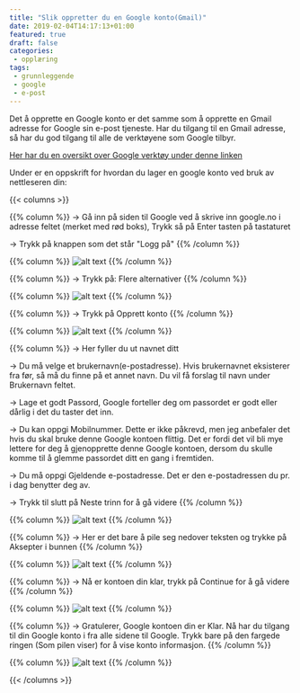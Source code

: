 ```yaml
---
title: "Slik oppretter du en Google konto(Gmail)"
date: 2019-02-04T14:17:13+01:00
featured: true
draft: false
categories:
 - opplæring
tags:
 - grunnleggende
 - google
 - e-post
---
```

Det å opprette en Google konto er det samme som å opprette en Gmail adresse for Google sin e-post tjeneste. Har du tilgang til en Gmail adresse, så har du god tilgang til alle de verktøyene som Google tilbyr. 


[Her har du en oversikt over Google verktøy under denne linken](https://www.google.no/intl/no/about/products "Google værktøy")


Under er en oppskrift for hvordan du lager en google konto ved bruk av nettleseren din:


{{< columns >}}

{{% column %}}
→ Gå inn på siden til Google ved å skrive inn google.no i adresse feltet (merket med rød boks), Trykk så på Enter tasten på tastaturet

→ Trykk på knappen som det står "Logg på"
{{% /column %}}

{{% column %}}
![alt text](/img/google-account1.png "Log på google konto")
{{% /column %}}

{{% column %}}
→ Trykk på: Flere alternativer
{{% /column %}} 

{{% column %}}
![alt text](/img/google-account2.png "Log på google konto")
{{% /column %}}

{{% column %}}
→ Trykk på Opprett konto
{{% /column %}}

{{% column %}}
![alt text](/img/google-account3.png "Log på google konto")
{{% /column %}}

{{% column %}}
→ Her fyller du ut navnet ditt

→ Du må velge et brukernavn(e-postadresse). Hvis brukernavnet eksisterer fra før, så må du finne på et annet navn. Du vil få forslag til navn under Brukernavn feltet.

→ Lage et godt Passord, Google forteller deg om passordet er godt eller dårlig i det du taster det inn.

→ Du kan oppgi Mobilnummer. Dette er ikke påkrevd, men jeg anbefaler det hvis du skal bruke denne Google kontoen flittig. Det er fordi det vil bli mye lettere for deg å gjenopprette denne Google kontoen, dersom du skulle komme til å glemme passordet ditt en gang i fremtiden.

→ Du må oppgi Gjeldende e-postadresse. Det er den e-postadressen du pr. i dag benytter deg av.

→ Trykk til slutt på Neste trinn for å gå videre
{{% /column %}}

{{% column %}}
![alt text](/img/google-account4.png "Log på google konto")
{{% /column %}}

{{% column %}}
→ Her er det bare å pile seg nedover teksten og trykke på Aksepter i bunnen
{{% /column %}}

{{% column %}}
![alt text](/img/google-account5.png "Log på google konto")
{{% /column %}}


{{% column %}}
→ Nå er kontoen din klar, trykk på Continue for å gå videre
{{% /column %}}

{{% column %}}
![alt text](/img/google-account6.png "Log på google konto")
{{% /column %}}

{{% column %}}
→ Gratulerer, Google kontoen din er Klar. Nå har du tilgang til din Google konto i fra alle sidene til Google. Trykk bare på den fargede ringen (Som pilen viser) for å vise konto informasjon.
{{% /column %}}

{{% column %}}
![alt text](/img/google-account7.png "Log på google konto")
{{% /column %}}

{{< /columns >}}